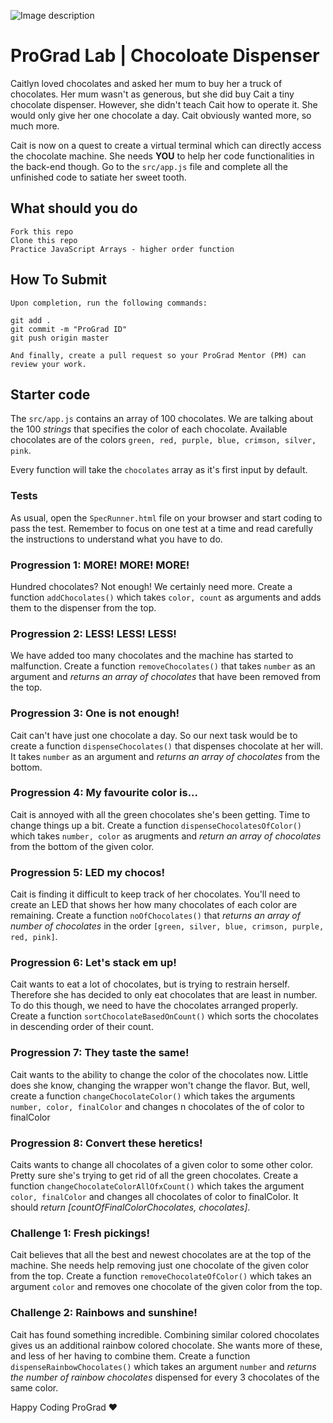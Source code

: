 ![Image description](https://i1.faceprep.in/ProGrad/face-logo-resized.png)

# ProGrad Lab | Chocoloate Dispenser

Caitlyn loved chocolates and asked her mum to buy her a truck of chocolates. Her mum wasn't as generous, but she did buy Cait a tiny chocolate dispenser. However, she didn't teach Cait how to operate it. She would only give her one chocolate a day. Cait obviously wanted more, so much more.

Cait is now on a quest to create a virtual terminal which can directly access the chocolate machine. She needs **YOU** to help her code functionalities in the back-end though. Go to the `src/app.js` file and complete all the unfinished code to satiate her sweet tooth.

## What should you do

```
Fork this repo
Clone this repo
Practice JavaScript Arrays - higher order function
```

## How To Submit

```
Upon completion, run the following commands:

git add .
git commit -m "ProGrad ID"
git push origin master

And finally, create a pull request so your ProGrad Mentor (PM) can review your work.
```

## Starter code

The `src/app.js` contains an array of 100 chocolates. We are talking about the 100 _strings_ that specifies the color of each chocolate. Available chocolates are of the colors `green, red, purple, blue, crimson, silver, pink`.

Every function will take the `chocolates` array as it's first input by default.

### Tests

As usual, open the `SpecRunner.html` file on your browser and start coding to pass the test. Remember to focus on one test at a time and read carefully the instructions to understand what you have to do.

### Progression 1: MORE! MORE! MORE!

Hundred chocolates? Not enough! We certainly need more. Create a function `addChocolates()` which takes `color, count` as arguments and adds them to the dispenser from the top.

### Progression 2: LESS! LESS! LESS!

We have added too many chocolates and the machine has started to malfunction. Create a function `removeChocolates()` that takes `number` as an argument and _returns an array of chocolates_ that have been removed from the top.

### Progression 3: One is not enough!

Cait can't have just one chocolate a day. So our next task would be to create a function `dispenseChocolates()` that dispenses chocolate at her will. It takes `number` as an argument and _returns an array of chocolates_ from the bottom.

### Progression 4: My favourite color is...

Cait is annoyed with all the green chocolates she's been getting. Time to change things up a bit. Create a function `dispenseChocolatesOfColor()` which takes `number, color` as arugments and _return an array of chocolates_ from the bottom of the given color.

### Progression 5: LED my chocos!

Cait is finding it difficult to keep track of her chocolates. You'll need to create an LED that shows her how many chocolates of each color are remaining. Create a function `noOfChocolates()` that _returns an array of number of chocolates_ in the order `[green, silver, blue, crimson, purple, red, pink]`.

### Progression 6: Let's stack em up!

Cait wants to eat a lot of chocolates, but is trying to restrain herself. Therefore she has decided to only eat chocolates that are least in number. To do this though, we need to have the chocolates arranged properly. Create a function `sortChocolateBasedOnCount()` which sorts the chocolates in descending order of their count.

### Progression 7: They taste the same!

Cait wants to the ability to change the color of the chocolates now. Little does she know, changing the wrapper won't change the flavor. But, well, create a function `changeChocolateColor()` which takes the arguments `number, color, finalColor` and changes n chocolates of the of color to finalColor

### Progression 8: Convert these heretics!

Caits wants to change all chocolates of a given color to some other color. Pretty sure she's trying to get rid of all the green chocolates. Create a function `changeChocolateColorAllOfxCount()` which takes the argument `color, finalColor` and changes all chocolates of color to finalColor. It should _return [countOfFinalColorChocolates, chocolates]_.

### Challenge 1: Fresh pickings!

Cait believes that all the best and newest chocolates are at the top of the machine. She needs help removing just one chocolate of the given color from the top. Create a function `removeChocolateOfColor()` which takes an argument `color` and removes one chocolate of the given color from the top.

### Challenge 2: Rainbows and sunshine!

Cait has found something incredible. Combining similar colored chocolates gives us an additional rainbow colored chocolate. She wants more of these, and less of her having to combine them. Create a function `dispenseRainbowChocolates()` which takes an argument `number` and _returns the number of rainbow chocolates_ dispensed for every 3 chocolates of the same color.

Happy Coding ProGrad ❤️
